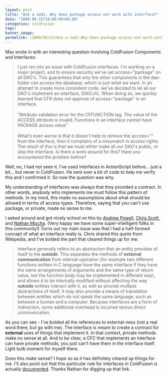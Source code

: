 ```yaml
---
layout: post
title: "Ask a Jedi: Why does package access not work with interface?"
date: "2009-09-15T10:09:00+06:00"
categories: coldfusion 
tags: 
banner_image: 
permalink: /2009/09/15/Ask-a-Jedi-Why-does-package-access-not-work-with-interface
---
```


Max wrote in with an interesting question involving ColdFusion Components and Interfaces:

<blockquote>
I just ran into an issue with ColdFusion interfaces. I'm working on a major project, and to ensure security we've set  access="package" on all DAO's. This guarantees that only the other components in the dao-folder can access the database, which is just what we want. In an attempt to create more consistent code, we've decided to let all our DAO's implement an interface, IDAO.cfc. When doing so, we quickly learned that CF8 does not approve of  access="package" in an interface.
<br/><br/>
"Attribute validation error for the CFFUNCTION tag. The value of the ACCESS attribute is invalid. Functions in an interface cannot have PACKAGE access value"
<br/><br/>
What's even worse is that it doesn't help to remove the accces="" from the interface, then it complains of a missmatch in access rights. The result of this is that we must either make all our DAO's public, or skip the interface. Is there a work-around for this? Have you encountered the problem before?
</blockquote>

Well, no, I had not seen it. I've used interfaces in ActionScript before... just a bit... but never in ColdFusion. He sent over a bit of code to help me verify this and I confirmed it. So now the question was why.
<!--more-->
My understanding of interfaces was always that they provided a contract. In other words, anybody who implements me must follow this pattern of methods. In my mind, this made no assumptions about what should be allowed in terms of access types. Therefore, saying that you can't use package, or private, made no sense to me. 

I asked around and got nicely school on this by <a href="http://www.infoaccelerator.net/">Andrew Powell</a>, <a href="http://cdscott.blogspot.com/">Chris Scott</a>, and <a href="http://www.mischefamily.com/nathan/">Nathan Mische</a>. (Very happy we have some super-intelligent folks in this community!) Turns out my main issue was that I had a half-formed concept of what an interface really is. Chris shared this quote from Wikipedia, and I've bolded the part that cleared things up for me:

<blockquote>
Interface generally refers to an abstraction that an entity provides
of itself to the <b>outside</b>. This separates the methods of <b>external
communication</b> from internal operation (for example two different
functions written in C language have the same interface if they have
the same arrangements of arguments and the same type of return value,
but the function body may be implemented in different way), and allows
it to be internally modified without affecting the way <b>outside</b>
entities interact with it, as well as provide multiple abstractions of
itself. It may also provide a means of translation between entities
which do not speak the same language, such as between a human and a
computer. Because interfaces are a form of indirection, some
additional overhead is incurred versus direct communication.
</blockquote>

As you can see - I've bolded all the references to external-ness (not a real word there, but go with me). The interface is meant to create a contract for <b>external</b> uses of things that implement it. In that context, private methods make no sense at all. And to be clear, a CFC that implements an interface can have private methods, you just can't have them in the interface itself. Light bulb moment for myself there.

Does this make sense? I hope so as it has definitely cleared up things for me. I'll also point out that this particular rule for interfaces in ColdFusion <i>is</i> actually <a href="http://livedocs.adobe.com/coldfusion/8/htmldocs/Tags_i_09.html">documented</a>. Thanks Nathan for digging up that link.